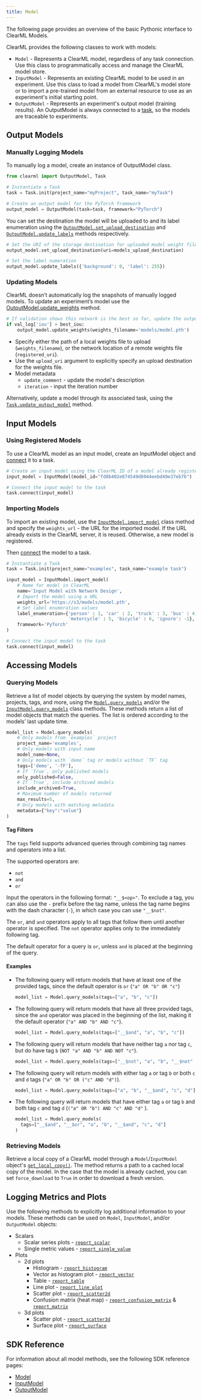 ```yaml
---
title: Model
---
```


The following page provides an overview of the basic Pythonic interface to ClearML Models.

ClearML provides the following classes to work with models:
* `Model` - Represents a ClearML model, regardless of any task connection. Use this class to programmatically access and manage the ClearML model store.
* `InputModel` - Represents an existing ClearML model to be used in an experiment. Use this class to load a model from ClearML's model store or to import a pre-trained 
model from an external resource to use as an experiment's initial starting point.
* `OutputModel` - Represents an experiment's output model (training results). An OutputModel is always connected to a [task](../fundamentals/task.md),
so the models are traceable to experiments. 

## Output Models

### Manually Logging Models  

To manually log a model, create an instance of OutputModel class. 

```python
from clearml import OutputModel, Task

# Instantiate a Task 
task = Task.init(project_name="myProject", task_name="myTask")

# Create an output model for the PyTorch framework
output_model = OutputModel(task=task, framework="PyTorch")
```

You can set the destination the model will be uploaded to and its label enumeration using the
[`OutputModel.set_upload_destination`](../references/sdk/model_outputmodel.md#set_upload_destination) and 
[`OutputModel.update_labels`](../references/sdk/model_outputmodel.md#update_labels) methods respectively.

```python
# Set the URI of the storage destination for uploaded model weight files
output_model.set_upload_destination(uri=models_upload_destination)

# Set the label numeration
output_model.update_labels({'background': 0, 'label': 255})
```

### Updating Models
ClearML doesn’t automatically log the snapshots of manually logged models. To update an experiment’s model use the 
[OutputModel.update_weights](../references/sdk/model_outputmodel.md#update_weights) method.

```python
# If validation shows this network is the best so far, update the output model
if val_log['iou'] > best_iou:
    output_model.update_weights(weights_filename='models/model.pth')
```

* Specify either the path of a local weights file to upload (`weights_filename`), or the network location of a remote 
  weights file (`registered_uri`).
* Use the `upload_uri` argument to explicitly specify an upload destination for the weights file.
* Model metadata 
  * `update_comment` - update the model's description
  * `iteration` - input the iteration number 

Alternatively, update a model through its associated task, using the [`Task.update_output_model`](../references/sdk/task.md#update_output_model)
method. 

## Input Models

### Using Registered Models

To use a ClearML model as an input model, create an InputModel object and [connect](../references/sdk/task.md#connect) 
it to a task.

```python
# Create an input model using the ClearML ID of a model already registered in the ClearML platform
input_model = InputModel(model_id="fd8b402e874549d6944eebd49e37eb7b")

# Connect the input model to the task
task.connect(input_model)
``` 

### Importing Models

To import an existing model, use the [`InputModel.import_model`](../references/sdk/model_outputmodel.md#inputmodelimport_model) 
class method and specify the `weights_url` - the URL for the imported model. If the URL already exists in the ClearML 
server, it is reused. Otherwise, a new model is registered.

Then [connect](../references/sdk/task.md#connect) the model to a task. 

```python
# Instantiate a Task 
task = Task.init(project_name="examples", task_name="example task")

input_model = InputModel.import_model(
    # Name for model in ClearML
    name='Input Model with Network Design',
    # Import the model using a URL
    weights_url='https://s3/models/model.pth',
    # Set label enumeration values
    label_enumeration={'person' : 1, 'car' : 2, 'truck' : 3, 'bus' : 4,
                       'motorcycle' : 5, 'bicycle' : 6, 'ignore': -1},
    framework='PyTorch'
)

# Connect the input model to the task
task.connect(input_model)
```

## Accessing Models
### Querying Models
Retrieve a list of model objects by querying the system by model names, projects, tags, and more, using the 
[`Model.query_models`](../references/sdk/model_model.md#modelquery_models) and/or 
the [`InputModel.query_models`](../references/sdk/model_inputmodel.md#inputmodelquery_models) class methods. These 
methods return a list of model objects that match the queries. The list is ordered according to the models’ last update 
time.

```python
model_list = Model.query_models(
    # Only models from `examples` project
    project_name='examples', 
    # Only models with input name
    model_name=None,
    # Only models with `demo` tag or models without `TF` tag
    tags=['demo', '-TF'],
    # If `True`, only published models
    only_published=False,
    # If `True`, include archived models
    include_archived=True,
    # Maximum number of models returned
    max_results=5,
    # Only models with matching metadata
    metadata={"key":"value"}
)
```

#### Tag Filters
The `tags` field supports advanced queries through combining tag names and operators into a list. 

The supported operators are: 
* `not` 
* `and`
* `or`

Input the operators in the following format: `"__$<op>"`. To exclude a tag, you can also use the `-` prefix before the 
tag name, unless the tag name begins with the dash character (`-`), in which case you can use `"__$not"`. 

The `or`, and `and` operators apply to all tags that follow them until another operator is specified. The `not` operator 
applies only to the immediately following tag.

The default operator for a query is `or`, unless `and` is placed at the beginning of the query.

#### Examples

* The following query will return models that have at least one of the provided tags, since the default operator is 
  `or` (`"a" OR "b" OR "c"`)
  ```python
  model_list = Model.query_models(tags=["a", "b", "c"])
  ```
  
* The following query will return models that have all three provided tags, since the `and` operator was placed in the 
  beginning of the list, making it the default operator (`"a" AND "b" AND "c"`). 
  ```python
  model_list = Model.query_models(tags=["__$and", "a", "b", "c"])
  ```

* The following query will return models that have neither tag `a` nor tag `c`, but do have tag `b` 
  (`NOT "a" AND "b" AND NOT "c"`).
  ```python
  model_list = Model.query_models(tags=["__$not", "a", "b", "__$not" "c"])
  ```

* The following query will return models with either tag `a` or tag `b` or both `c` and `d` tags 
  (`"a" OR "b" OR ("c" AND "d")`).
  ```python
  model_list = Model.query_models(tags=["a", "b", "__$and", "c", "d"])
  ```

* The following query will return models that have either tag `a` or tag `b` and both tag `c` and tag `d` 
  (`("a" OR "b") AND "c" AND "d"` ).
  ```python
  model_list = Model.query_models(
    tags=["__$and", "__$or", "a", "b", "__$and", "c", "d"]
  )
  ```

### Retrieving Models 
Retrieve a local copy of a ClearML model through a `Model`/`InputModel` object's [`get_local_copy()`](../references/sdk/model_outputmodel.md#get_local_copy). 
The method returns a path to a cached local copy of the model. In the case that the model is already cached, you can set 
`force_download` to `True` in order to download a fresh version.

## Logging Metrics and Plots

Use the following methods to explicitly log additional information to your models. 
These methods can be used on `Model`, `InputModel`, and/or `OutputModel` objects:
* Scalars 
  * Scalar series plots - [`report_scalar`](../references/sdk/model_outputmodel.md#report_scalar) 
  * Single metric values - [`report_single_value`](../references/sdk/model_outputmodel.md#report_single_value)
* Plots
  * 2d plots
    * Histogram - [`report_histogram`](../references/sdk/model_outputmodel.md#report_historgram)
    * Vector as histogram plot - [`report_vector`](../references/sdk/model_outputmodel.md#report_vector)
    * Table - [`report_table`](../references/sdk/model_outputmodel.md#report_table)
    * Line plot - [`report_line_plot`](../references/sdk/model_outputmodel.md#report_line_plot)
    * Scatter plot - [`report_scatter2d`](../references/sdk/model_outputmodel.md#report_scatter2d)
    * Confusion matrix (heat map) - [`report_confusion_matrix`](../references/sdk/model_outputmodel.md#report_confusion_matrix) & [`report_matrix`](../references/sdk/model_outputmodel.md#report_matrix)
  * 3d plots 
    * Scatter plot - [`report_scatter3d`](../references/sdk/model_outputmodel.md#report_scatter3d) 
    * Surface plot - [`report_surface`](../references/sdk/model_outputmodel.md#report_surface)

  
## SDK Reference

For information about all model methods, see the following SDK reference pages:
* [Model](../references/sdk/model_model.md)
* [InputModel](../references/sdk/model_inputmodel.md)
* [OutputModel](../references/sdk/model_outputmodel.md)
